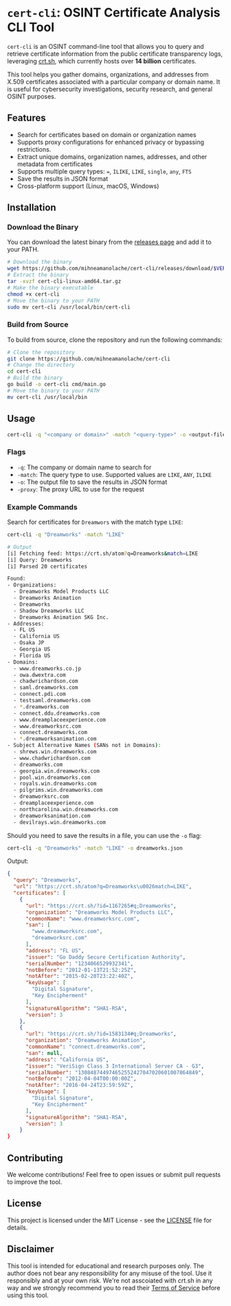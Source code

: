 # `cert-cli`: OSINT Certificate Analysis CLI Tool

`cert-cli` is an OSINT command-line tool that allows you to query and retrieve certificate information from the public certificate transparency logs, leveraging [crt.sh](https://crt.sh/), which currently hosts over **14 billion** certificates.

This tool helps you gather domains, organizations, and addresses from X.509 certificates associated with a particular company or domain name. It is useful for cybersecurity investigations, security research, and general OSINT purposes.

## Features
- Search for certificates based on domain or organization names
- Supports proxy configurations for enhanced privacy or bypassing restrictions.
- Extract unique domains, organization names, addresses, and other metadata from certificates
- Supports multiple query types:  `=`, `ILIKE`, `LIKE`, `single`, `any`, `FTS`
- Save the results in JSON format
- Cross-platform support (Linux, macOS, Windows)

## Installation

### Download the Binary
You can download the latest binary from the [releases page](https://github.com/mihneamanolache/cert-cli/releases) and add it to your PATH.
```bash
# Download the binary
wget https://github.com/mihneamanolache/cert-cli/releases/download/$VERSION/cert-cli-linux-amd64.tar.gz
# Extract the binary
tar -xvzf cert-cli-linux-amd64.tar.gz
# Make the binary executable
chmod +x cert-cli
# Move the binary to your PATH
sudo mv cert-cli /usr/local/bin/cert-cli
```

### Build from Source
To build from source, clone the repository and run the following commands:

```bash
# Clone the repository
git clone https://github.com/mihneamanolache/cert-cli
# Change the directory
cd cert-cli
# Build the binary
go build -o cert-cli cmd/main.go
# Move the binary to your PATH
mv cert-cli /usr/local/bin
```

## Usage
```bash
cert-cli -q "<company or domain>" -match "<query-type>" -o <output-file> -proxy "<proxy-url>"
```

### Flags
- `-q`: The company or domain name to search for
- `-match`: The query type to use. Supported values are `LIKE`, `ANY`, `ILIKE`
- `-o`: The output file to save the results in JSON format
- `-proxy`: The proxy URL to use for the request

### Example Commands
Search for certificates for `Dreamwors` with the match type `LIKE`:
```bash
cert-cli -q "Dreamworks" -match "LIKE" 

# Output
[i] Fetching feed: https://crt.sh/atom?q=Dreamworks&match=LIKE
[i] Query: Dreamworks
[i] Parsed 20 certificates

Found:
- Organizations:
  - Dreamworks Model Products LLC
  - Dreamworks Animation
  - Dreamworks
  - Shadow Dreamworks LLC
  - Dreamworks Animation SKG Inc.
- Addresses:
  - FL US
  - California US
  - Osaka JP
  - Georgia US
  - Florida US
- Domains:
  - www.dreamworks.co.jp
  - owa.dwextra.com
  - chadwrichardson.com
  - saml.dreamworks.com
  - connect.pdi.com
  - testsaml.dreamworks.com
  - *.dreamworks.com
  - connect.ddu.dreamworks.com
  - www.dreamplaceexperience.com
  - www.dreamworksrc.com
  - connect.dreamworks.com
  - *.dreamworksanimation.com
- Subject Alternative Names (SANs not in Domains):
  - shrews.win.dreamworks.com
  - www.chadwrichardson.com
  - dreamworks.com
  - georgia.win.dreamworks.com
  - pool.win.dreamworks.com
  - royals.win.dreamworks.com
  - pilgrims.win.dreamworks.com
  - dreamworksrc.com
  - dreamplaceexperience.com
  - northcarolina.win.dreamworks.com
  - dreamworksanimation.com
  - devilrays.win.dreamworks.com
```

Should you need to save the results in a file, you can use the `-o` flag:
```bash
cert-cli -q "Dreamworks" -match "LIKE" -o dreamworks.json
```
Output:
```json
{
  "query": "Dreamworks",
  "url": "https://crt.sh/atom?q=Dreamworks\u0026match=LIKE",
  "certificates": [
    {
      "url": "https://crt.sh/?id=1167265#q;Dreamworks",
      "organization": "Dreamworks Model Products LLC",
      "commonName": "www.dreamworksrc.com",
      "san": [
        "www.dreamworksrc.com",
        "dreamworksrc.com"
      ],
      "address": "FL US",
      "issuer": "Go Daddy Secure Certification Authority",
      "serialNumber": "1234066529932341",
      "notBefore": "2012-01-13T21:52:25Z",
      "notAfter": "2015-02-20T23:22:40Z",
      "keyUsage": [
        "Digital Signature",
        "Key Encipherment"
      ],
      "signatureAlgorithm": "SHA1-RSA",
      "version": 3
    },
    {
      "url": "https://crt.sh/?id=1583134#q;Dreamworks",
      "organization": "Dreamworks Animation",
      "commonName": "connect.dreamworks.com",
      "san": null,
      "address": "California US",
      "issuer": "VeriSign Class 3 International Server CA - G3",
      "serialNumber": "130848744974652552427047020601007864849",
      "notBefore": "2012-04-04T00:00:00Z",
      "notAfter": "2016-04-24T23:59:59Z",
      "keyUsage": [
        "Digital Signature",
        "Key Encipherment"
      ],
      "signatureAlgorithm": "SHA1-RSA",
      "version": 3
    }
}
```

## Contributing
We welcome contributions! Feel free to open issues or submit pull requests to improve the tool.

## License
This project is licensed under the MIT License - see the [LICENSE](LICENSE) file for details.

## Disclaimer
This tool is intended for educational and research purposes only. The author does not bear any responsibility for any misuse of the tool. Use it responsibly and at your own risk. We're not asscoiated with crt.sh in any way and we strongly recommend you to read their [Terms of Service](https://crt.sh/tos) before using this tool. 
